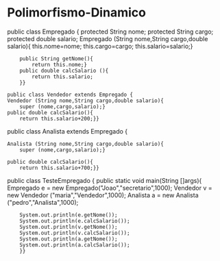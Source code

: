 # Polimorfismo-Dinamico
public class Empregado {
		protected String nome;
		protected String cargo;
		protected double salario;
		Empregado (String nome,String cargo,double salario){
			this.nome=nome;
			this.cargo=cargo;
			this.salario=salario;}

		public String getNome(){
			return this.nome;}
		public double calcSalario (){
			return this.salario;
		}}
    
    public class Vendedor extends Empregado {
	Vendedor (String nome,String cargo,double salario){
		super (nome,cargo,salario);}
	public double calcSalario(){
		return this.salario+200;}}
    
public class Analista extends Empregado {
	
	Analista (String nome,String cargo,double salario){
		super (nome,cargo,salario);}
	
	public double calcSalario(){
		return this.salario+700;}}
  
public class TesteEmpregado {
	public static void main(String []args){
		Empregado e = new Empregado("Joao","secretario",1000);
		Vendedor v = new Vendedor ("maria","Vendedor",1000);
		Analista a = new Analista ("pedro","Analista",1000);
		
		System.out.println(e.getNome());
		System.out.println(e.calcSalario());
		System.out.println(v.getNome());
		System.out.println(v.calcSalario());
		System.out.println(a.getNome());
		System.out.println(a.calcSalario());
		}}





    
    
